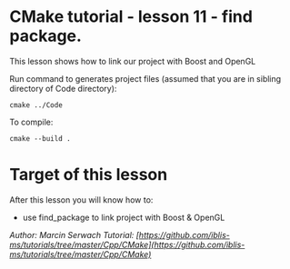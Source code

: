 # CMake tutorial - lesson 11 - find package.
This lesson shows how to link our project with Boost and OpenGL

Run command to generates project files (assumed that you are in sibling directory of Code directory):
```
cmake ../Code
```
To compile:
```
cmake --build .
```

# Target of this lesson
After this lesson you will know how to:
- use find_package to link project with Boost & OpenGL

*Author: Marcin Serwach*
*Tutorial: [https://github.com/iblis-ms/tutorials/tree/master/Cpp/CMake](https://github.com/iblis-ms/tutorials/tree/master/Cpp/CMake)*
